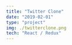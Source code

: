 ```yaml
---
title: "Twitter Clone"
date: "2019-02-01"
type: "project"
img: ./twitterclone.png
tech: "React / Redux"
---
```

